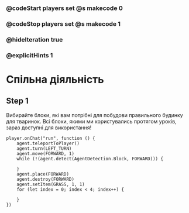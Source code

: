 ### @codeStart players set @s makecode 0
### @codeStop players set @s makecode 1

### @hideIteration true
### @explicitHints 1


# Спільна діяльність

## Step 1
Вибирайте блоки, які вам потрібні для побудови правильного будинку для тваринок. Всі блоки, якими ми користувались протягом уроків, зараз доступні для використання!


```ghost
player.onChat("run", function () {
    agent.teleportToPlayer()
    agent.turn(LEFT_TURN)
    agent.move(FORWARD, 1)
    while (!(agent.detect(AgentDetection.Block, FORWARD))) {
    	
    }
    agent.place(FORWARD)
    agent.destroy(FORWARD)
    agent.setItem(GRASS, 1, 1)
    for (let index = 0; index < 4; index++) {
    	
    }
})

``` 
